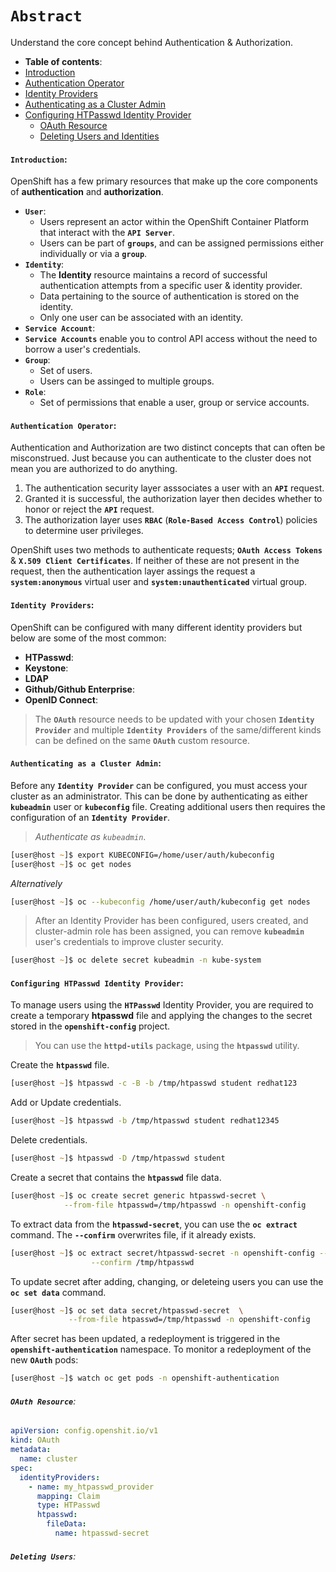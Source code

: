 # **`Abstract`**

Understand the core concept behind Authentication & Authorization.
-  **Table of contents**:
  - [Introduction](#introduction)
  - [Authentication Operator](#authentication-operator)
  - [Identity Providers](#identity-providers)
  - [Authenticating as a Cluster Admin](#authenticating-as-as-cluster-admin)
  - [Configuring HTPasswd Identity Provider](#identity-providers)
    - [OAuth Resource](OAuth-resource)
    - [Deleting Users and Identities](deleting-users)
#### **`Introduction`**:
OpenShift has a few primary resources that make up the core components of **authentication** and **authorization**.
- **`User`**:
  - Users represent an actor within the OpenShift Container Platform that interact with the **`API Server`**. 
  - Users can be part of **`groups`**, and can be assigned permissions either individually or via a **`group`**.
- **`Identity`**:
  - The **Identity** resource maintains a record of successful authentication attempts from a specific user & identity provider.
  - Data pertaining to the source of authentication is stored on the identity.
  - Only one user can be associated with an identity. 
- **`Service Account`**:
 - **`Service Accounts`** enable you to control API access without the need to borrow a user's credentials.
- **`Group`**:
  - Set of users.
  - Users can be assinged to multiple groups.
- **`Role`**:
  - Set of permissions that enable a user, group or service accounts.
#### **`Authentication Operator`**:
Authentication and Authorization are two distinct concepts that can often be misconstrued. Just because you can authenticate to the cluster does not mean you are authorized to do anything. 
1. The authentication security layer asssociates a user with an **`API`** request. 
2. Granted it is successful, the authorization layer then decides whether to honor or reject the **`API`** request.
3. The authorization layer uses **`RBAC`** (**`Role-Based Access Control`**) policies to determine user privileges.

OpenShift uses two methods to authenticate requests; **`OAuth Access Tokens`** & **`X.509 Client Certificates`**. If neither of these are not present in the request, then the authentication layer assings the request a **`system:anonymous`** virtual user and **`system:unauthenticated`** virtual group.
#### **`Identity Providers`**:
OpenShift can be configured with many different identity providers but below are some of the most common:
- **HTPasswd**:
- **Keystone**:
- **LDAP**
- **Github/Github Enterprise**:
- **OpenID Connect**:

> The **`OAuth`** resource needs to be updated with your chosen **`Identity Provider`** and multiple **`Identity Providers`** of the same/different kinds can be defined on the same **`OAuth`** custom resource.
#### **`Authenticating as a Cluster Admin`**:

Before any **`Identity Provider`** can be configured, you must access your cluster as an administrator. This can be done by authenticating as either **`kubeadmin`** user or **`kubeconfig`** file. Creating additional users then requires the configuration of an **`Identity Provider`**.
> *Authenticate as `kubeadmin`*.

```zsh
[user@host ~]$ export KUBECONFIG=/home/user/auth/kubeconfig
[user@host ~]$ oc get nodes

```
 *Alternatively*
```zsh
[user@host ~]$ oc --kubeconfig /home/user/auth/kubeconfig get nodes
 ```
 > After an Identity Provider has been configured, users created, and cluster-admin role has been assigned, you can remove **`kubeadmin`** user's credentials to improve cluster security.
```zsh
[user@host ~]$ oc delete secret kubeadmin -n kube-system
```
#### **`Configuring HTPasswd Identity Provider`**:
To manage users using the **`HTPasswd`** Identity Provider, you are required to create a temporary **htpasswd** file and applying the changes to the secret stored in the **`openshift-config`** project.
> You can use the **`httpd-utils`** package, using the **`htpasswd`** utility.

Create the **`htpasswd`** file.
```zsh
[user@host ~]$ htpasswd -c -B -b /tmp/htpasswd student redhat123
```
Add or Update credentials.
```zsh
[user@host ~]$ htpasswd -b /tmp/htpasswd student redhat12345
```
Delete credentials.
```zsh
[user@host ~]$ htpasswd -D /tmp/htpasswd student
```
Create a secret that contains the **`htpasswd`** file data.
```zsh
[user@host ~]$ oc create secret generic htpasswd-secret \
            --from-file htpasswd=/tmp/htpasswd -n openshift-config
```
To extract data from the **`htpasswd-secret`**, you can use the **`oc extract`** command. The **`--confirm`** overwrites file, if it already exists.
```zsh
[user@host ~]$ oc extract secret/htpasswd-secret -n openshift-config --to /tmp/ \
                  --confirm /tmp/htpasswd
```
To update secret after adding, changing, or deleteing users you can use the **`oc set data`** command.
```zsh
[user@host ~]$ oc set data secret/htpasswd-secret  \
             --from-file htpasswd=/tmp/htpasswd -n openshift-config
```
After secret has been updated, a redeployment is triggered in the **`openshift-authentication`** namespace. To monitor a redeployment of the new **`OAuth`** pods:
```zsh
[user@host ~]$ watch oc get pods -n openshift-authentication
``` 
###### **`OAuth Resource`**:
```yaml
apiVersion: config.openshit.io/v1
kind: OAuth
metadata:
  name: cluster
spec:
  identityProviders:
    - name: my_htpasswd_provider  
      mapping: Claim  
      type: HTPasswd
      htpasswd:
        fileData:
          name: htpasswd-secret
```
###### **`Deleting Users`**:


















